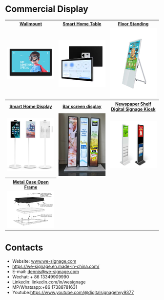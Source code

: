 # Commercial Display


<table textalign="center">
<tr>
    <th><a href="./Wallmount/">Wallmount</a></th>
    <th><a href="./Smart-Home-Table/">Smart Home Table</a></th>
    <th><a href="./Floor-Standing/">Floor Standing</a></th>
    
</tr>
<tr>
    <td width="33.33%"><a href="./Wallmount/"><img src="./img/1.jpg" width="100%" height="auto"/></a></td>
    <td width="33.33%"><a href="./Smart-Home-Table/"><img src="./img/s-h-table.png" width="100%" height="auto"/></a></td>
    <td width="33.33%"><a href="./Floor-Standing/"><img src="./img/3.jpg" width="100%" height="auto"/></a></td>
</tr>
<tr>
     <th><a href="./Smart-Home-Display/">Smart Home Display</a></th>
  <th><a href="./bar-screen/">Bar screen display</a></th>
  <th><a href="./newspaper-shelf-digital-signage-kiosk/">Newspaper Shelf Digital Signage Kiosk</a></th>
</tr>
<tr>
    <td width="33.33%"><a href="./Smart-Home-Display/"><img src="./img/5.jpg" width="100%" height="auto"/></a></td>
    <td width="33.33%"><a href="./bar-screen/"><img src="./img/4.jpg" width="100%" height="auto"/></a></td>
    <td width="33.33%"><a href="./newspaper-shelf-digital-signage-kiosk/"><img src="./img/6.png" width="auto" height="auto"/></a></td>
  
</tr>
<tr><th><a href="./Metal-Case-Open-Frame/">Metal Case Open Frame</a></th></tr>
<tr>
    <td width="33.33%"><a href="./Metal-Case-Open-Frame/"><img src="./img/2.jpg" width="100%" height="auto"/></a></td>
</tr>
</table>

# Contacts

- Website: www.we-signage.com
- https://we-signage.en.made-in-china.com/
- E-mail: dennis@we-signage.com
- Wechat: + 86 13349909990
- Linkedin: linkedin.com/in/wesignage
- MP/Whatsapp:+86 17388781631
- Youtube:<a href="https://www.youtube.com/@digitalsignagehyy9377">https://www.youtube.com/@digitalsignagehyy9377</a>
